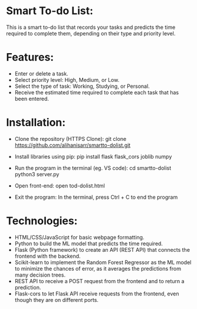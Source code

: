 # Smart To-do List:
This is a smart to-do list that records your tasks and predicts the time required to complete them, depending on their type and priority level. 

# Features:
- Enter or delete a task.
- Select priority level: High, Medium, or Low.
- Select the type of task: Working, Studying, or Personal. 
- Receive the estimated time required to complete each task that has been entered.

# Installation:
- Clone the repository (HTTPS Clone): 
git clone https://github.com/alihanisarr/smartto-dolist.git

- Install libraries using pip: 
pip install flask flask_cors joblib numpy

- Run the program in the terminal (eg. VS code):
cd smartto-dolist
python3 server.py

- Open front-end:
open tod-dolist.html

- Exit the program:
In the terminal, press Ctrl + C to end the program

# Technologies:
- HTML/CSS/JavaScript for basic webpage formatting.
- Python to build the ML model that predicts the time required. 
- Flask (Python framework) to create an API (REST API) that connects the frontend with the backend. 
- Scikit-learn to implement the Random Forest Regressor as the ML model to minimize the chances of error, as it averages the predictions from many decision trees. 
- REST API to receive a POST request from the frontend and to return a prediction. 
- Flask-cors to let Flask API receive requests from the frontend, even though they are on different ports. 
